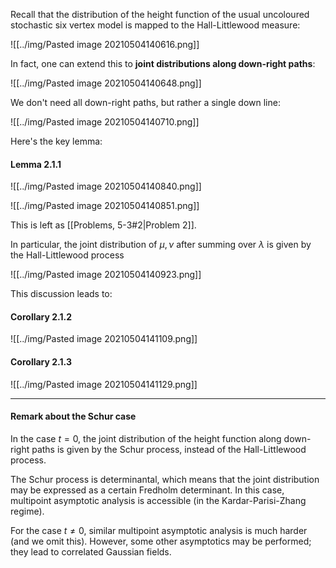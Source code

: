 Recall that the distribution of the height function of the usual uncoloured stochastic six vertex model is mapped to the Hall-Littlewood measure:

![[../img/Pasted image 20210504140616.png]]

In fact, one can extend this to **joint distributions along down-right paths**:

![[../img/Pasted image 20210504140648.png]]

We don't need all down-right paths, but rather a single down line:

![[../img/Pasted image 20210504140710.png]]

Here's the key lemma:

#### Lemma 2.1.1

![[../img/Pasted image 20210504140840.png]]

![[../img/Pasted image 20210504140851.png]]

This is left as [[Problems, 5-3#2|Problem 2]].

In particular, the joint distribution of $\mu,\nu$ after summing over $\lambda$ is given by the Hall-Littlewood process

![[../img/Pasted image 20210504140923.png]]

This discussion leads to:

#### Corollary 2.1.2

![[../img/Pasted image 20210504141109.png]]

#### Corollary 2.1.3

![[../img/Pasted image 20210504141129.png]]

---

#### Remark about the Schur case

In the case $t=0$, the joint distribution of the height function along down-right paths is given by the Schur process, instead of the Hall-Littlewood process. 

The Schur process is determinantal, which means that the joint distribution may be expressed as a certain Fredholm determinant. In this case, multipoint asymptotic analysis is accessible (in the Kardar-Parisi-Zhang regime).

For the case $t\ne 0$, similar multipoint asymptotic analysis is much harder (and we omit this). However, some other asymptotics may be performed; they lead to correlated Gaussian fields. 